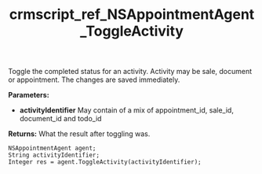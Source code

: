 ﻿---
title: crmscript_ref_NSAppointmentAgent_ToggleActivity
description: Integer ToggleActivity(String activityIdentifier)
intellisense: NSAppointmentAgent.ToggleActivity
keywords: NSAppointmentAgent,ToggleActivity
so.topic: reference
---

Toggle the completed status for an activity. Activity may be sale, document or appointment. The changes are saved immediately. 

**Parameters:**
 - **activityIdentifier** May contain of a mix of appointment_id, sale_id, document_id and todo_id

**Returns:** What the result after toggling was.

```crmscript
NSAppointmentAgent agent;
String activityIdentifier;
Integer res = agent.ToggleActivity(activityIdentifier);
```

